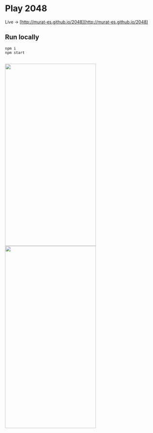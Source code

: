 # Play 2048

Live -> [http://murat-es.github.io/2048](http://murat-es.github.io/2048)

## Run locally
`npm i` \
`npm start`

##

<img src="https://github.com/user-attachments/assets/cf485dec-cd92-4bcc-9311-068643bc30d6" width="300" height="600">
<img src="https://github.com/user-attachments/assets/88034c78-4622-401c-b76a-0101156c1428" width="300" height="600">
